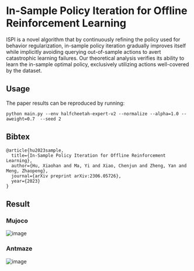 # In-Sample Policy Iteration for Offline Reinforcement Learning

ISPI is a novel algorithm that by continuously refining the policy used for behavior regularization, 
in-sample policy iteration gradually improves itself while implicitly avoiding querying 
out-of-sample actions to avert catastrophic learning failures. Our theoretical analysis verifies its 
ability to learn the in-sample optimal policy, exclusively utilizing actions well-covered by the dataset.

## Usage

The paper results can be reproduced by running:
```
python main.py --env halfcheetah-expert-v2 --normalize --alpha=1.0 --aweight=0.7  --seed 2
```

## Bibtex
```
@article{hu2023sample,
  title={In-Sample Policy Iteration for Offline Reinforcement Learning},
  author={Hu, Xiaohan and Ma, Yi and Xiao, Chenjun and Zheng, Yan and Meng, Zhaopeng},
  journal={arXiv preprint arXiv:2306.05726},
  year={2023}
}
```

## Result
### Mujoco
![image](https://github.com/TJU-DRL-LAB/AI-Optimizer/blob/main/offline-rl-algorithms/ISPI/fig/mujoco-performance.jpg)
### Antmaze
![image](https://github.com/TJU-DRL-LAB/AI-Optimizer/blob/main/offline-rl-algorithms/ISPI/fig/antmaze-performance.jpg
)
